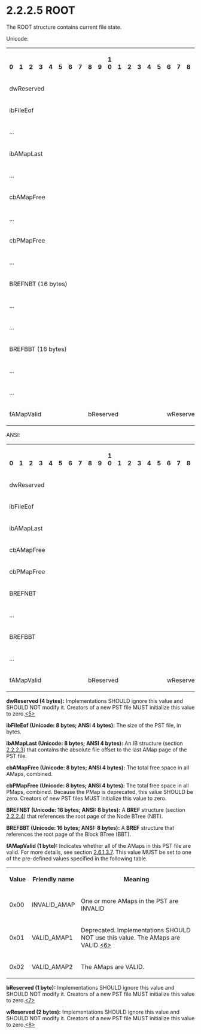 <html dir="LTR" xmlns:mshelp="http://msdn.microsoft.com/mshelp" xmlns:ddue="http://ddue.schemas.microsoft.com/authoring/2003/5" xmlns:xlink="http://www.w3.org/1999/xlink" xmlns:tool="http://www.microsoft.com/tooltip">
    <head>
        <meta http-equiv="Content-Type" content="text/html; CHARSET=utf-8"></meta>
        <meta name="save" content="history"></meta>
        <title>2.2.2.5 ROOT</title>
        <xml>
            <mshelp:toctitle title="2.2.2.5 ROOT"></mshelp:toctitle>
            <mshelp:rltitle title="[MS-PST]: ROOT"></mshelp:rltitle>
            <mshelp:keyword index="A" term="32ce8c94-4757-46c8-a169-3fd21abee584"></mshelp:keyword>
            <mshelp:attr name="DCSext.ContentType" value="open specification"></mshelp:attr>
            <mshelp:attr name="AssetID" value="32ce8c94-4757-46c8-a169-3fd21abee584"></mshelp:attr>
            <mshelp:attr name="TopicType" value="kbRef"></mshelp:attr>
            <mshelp:attr name="DCSext.Title" value="[MS-PST]: ROOT" />
        </xml>
    </head>
    <body>
        <div id="header">
            <h1 class="heading">2.2.2.5 ROOT</h1>
        </div>
        <div id="mainSection">
            <div id="mainBody">
                <div id="allHistory" class="saveHistory"></div>
                <div id="sectionSection0" class="section" name="collapseableSection">
                    

<p>The ROOT structure contains current file state.</p>

<p>Unicode:</p>

<table>
 <tr>
  <th><p><br>0</p></th>
  <th><p><br>1</p></th>
  <th><p><br>2</p></th>
  <th><p><br>3</p></th>
  <th><p><br>4</p></th>
  <th><p><br>5</p></th>
  <th><p><br>6</p></th>
  <th><p><br>7</p></th>
  <th><p><br>8</p></th>
  <th><p><br>9</p></th>
  <th><p>1<br>0</p></th>
  <th><p><br>1</p></th>
  <th><p><br>2</p></th>
  <th><p><br>3</p></th>
  <th><p><br>4</p></th>
  <th><p><br>5</p></th>
  <th><p><br>6</p></th>
  <th><p><br>7</p></th>
  <th><p><br>8</p></th>
  <th><p><br>9</p></th>
  <th><p>2<br>0</p></th>
  <th><p><br>1</p></th>
  <th><p><br>2</p></th>
  <th><p><br>3</p></th>
  <th><p><br>4</p></th>
  <th><p><br>5</p></th>
  <th><p><br>6</p></th>
  <th><p><br>7</p></th>
  <th><p><br>8</p></th>
  <th><p><br>9</p></th>
  <th><p>3<br>0</p></th>
  <th><p><br>1</p></th>
 </tr>
 <tr>
  <td colspan="32">
  <p>dwReserved</p>
  </td>
 </tr>
 <tr>
  <td colspan="32">
  <p>ibFileEof</p>
  </td>
 </tr>
 <tr>
  <td colspan="32">
  <p>...</p>
  </td>
 </tr>
 <tr>
  <td colspan="32">
  <p>ibAMapLast</p>
  </td>
 </tr>
 <tr>
  <td colspan="32">
  <p>...</p>
  </td>
 </tr>
 <tr>
  <td colspan="32">
  <p>cbAMapFree</p>
  </td>
 </tr>
 <tr>
  <td colspan="32">
  <p>...</p>
  </td>
 </tr>
 <tr>
  <td colspan="32">
  <p>cbPMapFree</p>
  </td>
 </tr>
 <tr>
  <td colspan="32">
  <p>...</p>
  </td>
 </tr>
 <tr>
  <td colspan="32">
  <p>BREFNBT
  (16 bytes)</p>
  </td>
 </tr>
 <tr>
  <td colspan="32">
  <p>...</p>
  </td>
 </tr>
 <tr>
  <td colspan="32">
  <p>...</p>
  </td>
 </tr>
 <tr>
  <td colspan="32">
  <p>BREFBBT
  (16 bytes)</p>
  </td>
 </tr>
 <tr>
  <td colspan="32">
  <p>...</p>
  </td>
 </tr>
 <tr>
  <td colspan="32">
  <p>...</p>
  </td>
 </tr>
 <tr>
  <td colspan="8">
  <p>fAMapValid</p>
  </td>
  <td colspan="8">
  <p>bReserved</p>
  </td>
  <td colspan="16">
  <p>wReserved</p>
  </td>
 </tr>
</table>

<p>ANSI:</p>

<table>
 <tr>
  <th><p><br>0</p></th>
  <th><p><br>1</p></th>
  <th><p><br>2</p></th>
  <th><p><br>3</p></th>
  <th><p><br>4</p></th>
  <th><p><br>5</p></th>
  <th><p><br>6</p></th>
  <th><p><br>7</p></th>
  <th><p><br>8</p></th>
  <th><p><br>9</p></th>
  <th><p>1<br>0</p></th>
  <th><p><br>1</p></th>
  <th><p><br>2</p></th>
  <th><p><br>3</p></th>
  <th><p><br>4</p></th>
  <th><p><br>5</p></th>
  <th><p><br>6</p></th>
  <th><p><br>7</p></th>
  <th><p><br>8</p></th>
  <th><p><br>9</p></th>
  <th><p>2<br>0</p></th>
  <th><p><br>1</p></th>
  <th><p><br>2</p></th>
  <th><p><br>3</p></th>
  <th><p><br>4</p></th>
  <th><p><br>5</p></th>
  <th><p><br>6</p></th>
  <th><p><br>7</p></th>
  <th><p><br>8</p></th>
  <th><p><br>9</p></th>
  <th><p>3<br>0</p></th>
  <th><p><br>1</p></th>
 </tr>
 <tr>
  <td colspan="32">
  <p>dwReserved</p>
  </td>
 </tr>
 <tr>
  <td colspan="32">
  <p>ibFileEof</p>
  </td>
 </tr>
 <tr>
  <td colspan="32">
  <p>ibAMapLast</p>
  </td>
 </tr>
 <tr>
  <td colspan="32">
  <p>cbAMapFree</p>
  </td>
 </tr>
 <tr>
  <td colspan="32">
  <p>cbPMapFree</p>
  </td>
 </tr>
 <tr>
  <td colspan="32">
  <p>BREFNBT</p>
  </td>
 </tr>
 <tr>
  <td colspan="32">
  <p>...</p>
  </td>
 </tr>
 <tr>
  <td colspan="32">
  <p>BREFBBT</p>
  </td>
 </tr>
 <tr>
  <td colspan="32">
  <p>...</p>
  </td>
 </tr>
 <tr>
  <td colspan="8">
  <p>fAMapValid</p>
  </td>
  <td colspan="8">
  <p>bReserved</p>
  </td>
  <td colspan="16">
  <p>wReserved</p>
  </td>
 </tr>
</table>

<p><b>dwReserved (4 bytes):</b> Implementations SHOULD
ignore this value and SHOULD NOT modify it. Creators of a new PST file MUST
initialize this value to zero.<a id="Appendix_A_Target_5"></a><a href="f040f8b2-f023-4ed9-94fd-de487da83ed5.html#Appendix_A_5" aria-label="Product behavior note 5">&lt;5&gt;</a></p>

<p><b>ibFileEof (Unicode: 8 bytes; ANSI 4 bytes):</b>
The size of the PST file, in bytes.</p>

<p><b>ibAMapLast (Unicode: 8 bytes; ANSI 4 bytes):</b>
An IB structure (section <a href="7d53d413-b492-4483-b624-4e2fa2a08cf3.md">2.2.2.3</a>)
that contains the absolute file offset to the last AMap page of the PST file.</p>

<p><b>cbAMapFree (Unicode: 8 bytes; ANSI 4 bytes):</b>
The total free space in all AMaps, combined.</p>

<p><b>cbPMapFree (Unicode: 8 bytes; ANSI 4 bytes):</b>
The total free space in all PMaps, combined. Because the PMap is deprecated,
this value SHOULD be zero. Creators of new PST files MUST initialize this value
to zero.</p>

<p><b>BREFNBT (Unicode: 16 bytes; ANSI: 8 bytes):</b> A <b>BREF</b>
structure (section <a href="844a5ebf-488a-45fd-8fce-92a84d8e24a3.md">2.2.2.4</a>)
that references the root page of the Node BTree (NBT).</p>

<p><b>BREFBBT (Unicode: 16 bytes; ANSI: 8 bytes):</b> A <b>BREF</b>
structure that references the root page of the Block BTree (BBT).</p>

<p><b>fAMapValid (1 byte):</b> Indicates whether all of
the AMaps in this PST file are valid. For more details, see section <a href="d9bcc1fd-c66a-41b3-b6d7-ed09d2a25ced.md">2.6.1.3.7</a>. This value MUST
be set to one of the pre-defined values specified in the following table.</p>

<table>
 <tr>
  <th>
  <p><b>Value</b></p>
  </th>
  <th>
  <p><b>Friendly name</b></p>
  </th>
  <th>
  <p><b>Meaning</b></p>
  </th>
 </tr>
 <tr>
  <td>
  <p>0x00</p>
  </td>
  <td>
  <p>INVALID_AMAP</p>
  </td>
  <td>
  <p>One or more AMaps in the PST are
  INVALID</p>
  </td>
 </tr>
 <tr>
  <td>
  <p>0x01</p>
  </td>
  <td>
  <p>VALID_AMAP1</p>
  </td>
  <td>
  <p>Deprecated. Implementations SHOULD NOT
  use this value. The AMaps are VALID.<a id="Appendix_A_Target_6"></a><a href="f040f8b2-f023-4ed9-94fd-de487da83ed5.html#Appendix_A_6" aria-label="Product behavior note 6">&lt;6&gt;</a></p>
  </td>
 </tr>
 <tr>
  <td>
  <p>0x02</p>
  </td>
  <td>
  <p>VALID_AMAP2</p>
  </td>
  <td>
  <p>The AMaps are VALID.</p>
  </td>
 </tr>
</table>

<p><b>bReserved (1 byte):</b> Implementations SHOULD
ignore this value and SHOULD NOT modify it. Creators of a new PST file MUST
initialize this value to zero.<a id="Appendix_A_Target_7"></a><a href="f040f8b2-f023-4ed9-94fd-de487da83ed5.html#Appendix_A_7" aria-label="Product behavior note 7">&lt;7&gt;</a></p>

<p><b>wReserved (2 bytes):</b> Implementations SHOULD
ignore this value and SHOULD NOT modify it. Creators of a new PST file MUST
initialize this value to zero.<a id="Appendix_A_Target_8"></a><a href="f040f8b2-f023-4ed9-94fd-de487da83ed5.html#Appendix_A_8" aria-label="Product behavior note 8">&lt;8&gt;</a></p>
                </div>
            </div>
        </div>
    </body>
</html>